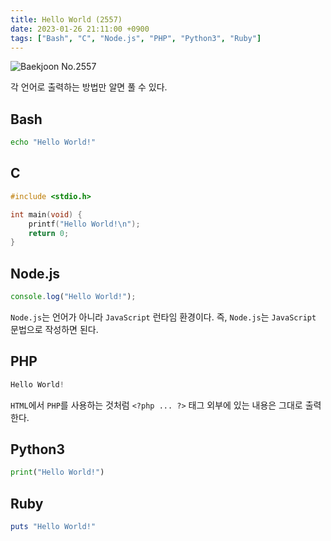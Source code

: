 ```yaml
---
title: Hello World (2557)
date: 2023-01-26 21:11:00 +0900
tags: ["Bash", "C", "Node.js", "PHP", "Python3", "Ruby"]
---
```


![Baekjoon No.2557](https://cdn.jsdelivr.net/gh/kimzuni/cdn/blog/baekjoon-2557.png)

각 언어로 출력하는 방법만 알면 풀 수 있다.

## Bash

```bash
echo "Hello World!"
```

## C

```c
#include <stdio.h>

int main(void) {
	printf("Hello World!\n");
	return 0;
}
```

## Node.js

```javascript
console.log("Hello World!");
```

`Node.js`는 언어가 아니라 `JavaScript` 런타임 환경이다.
즉, `Node.js`는 `JavaScript` 문법으로 작성하면 된다.

## PHP

```php
Hello World!
```

`HTML`에서 `PHP`를 사용하는 것처럼 `<?php ... ?>` 태그 외부에 있는 내용은 그대로 출력한다.

## Python3

```python
print("Hello World!")
```

## Ruby

```ruby
puts "Hello World!"
```
